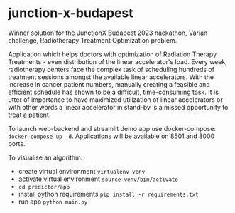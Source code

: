 # junction-x-budapest

Winner solution for the JunctionX Budapest 2023 hackathon, Varian challenge, Radiotherapy Treatment Optimization problem. 

Application which helps doctors with optimization of Radiation Therapy Treatments - even distribution of the linear accelerator's load. Every week, radiotherapy centers face the complex task of scheduling hundreds of treatment sessions amongst the available linear accelerators. With the increase in cancer patient numbers, manually creating a feasible and efficient schedule has shown to be a difficult, time-consuming task. It is utter of importance to have maximized utilization of linear accelerators or with other words a linear accelerator in stand-by is a missed opportunity to treat a patient.


To launch web-backend and streamlit demo app use docker-compose: `docker-compose up -d`. Applications will be available on 8501 and 8000 ports.

To visualise an algorithm:
- create virtual environment `virtualenv venv`
- activate virtual environment `source venv/bin/activate`
- `cd predictor/app`
- install python requirements `pip install -r requirements.txt`
- run app `python main.py`
 
